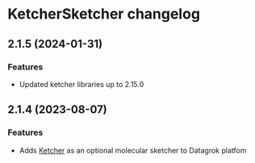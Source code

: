 # KetcherSketcher changelog

## 2.1.5 (2024-01-31)

### Features

* Updated ketcher libraries up to 2.15.0

## 2.1.4 (2023-08-07)

### Features

* Adds [Ketcher](https://lifescience.opensource.epam.com/ketcher/index.html) as an optional molecular sketcher to Datagrok platfom
